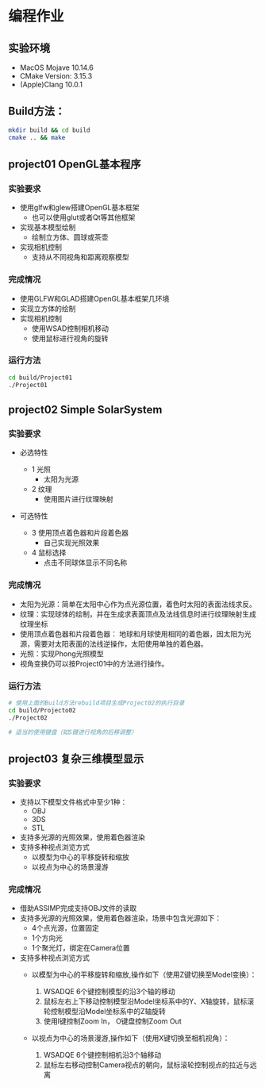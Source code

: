 # 编程作业

## 实验环境

- MacOS Mojave 10.14.6
- CMake Version: 3.15.3
- (Apple)Clang 10.0.1


## Build方法：
```bash
mkdir build && cd build
cmake .. && make 
```

## project01 OpenGL基本程序

### 实验要求

- 使用glfw和glew搭建OpenGL基本框架
    - 也可以使用glut或者Qt等其他框架
- 实现基本模型绘制
    - 绘制立方体、圆球或茶壶
- 实现相机控制
    - 支持从不同视角和距离观察模型
    
### 完成情况
- 使用GLFW和GLAD搭建OpenGL基本框架几环境
- 实现立方体的绘制
- 实现相机控制
    - 使用WSAD控制相机移动
    - 使用鼠标进行视角的旋转

### 运行方法
```bash
cd build/Project01
./Project01
```



## project02 Simple SolarSystem

### 实验要求
- 必选特性
   - 1 光照
        - 太阳为光源
   - 2 纹理
        - 使用图片进行纹理映射

- 可选特性
   - 3 使用顶点着色器和片段着色器
     - 自己实现光照效果
   - 4 鼠标选择
     - 点击不同球体显示不同名称
     

### 完成情况
- 太阳为光源：简单在太阳中心作为点光源位置，着色时太阳的表面法线求反。
- 纹理：实现球体的绘制，并在生成求表面顶点及法线信息时进行纹理映射生成纹理坐标
- 使用顶点着色器和片段着色器： 地球和月球使用相同的着色器，因太阳为光源，需要对太阳表面的法线逆操作，太阳使用单独的着色器。
- 光照：实现Phong光照模型
- 视角变换仍可以按Project01中的方法进行操作。

### 运行方法
```bash
# 使用上面的Build方法rebuild项目生成Project02的执行目录
cd build/Projecto02
./Project02

# 适当的使用键盘（如S键进行视角的后移调整）
```





    
## project03 复杂三维模型显示

### 实验要求
- 支持以下模型文件格式中至少1种：
    - OBJ
    - 3DS
    - STL
- 支持多光源的光照效果，使用着色器渲染
- 支持多种视点浏览方式
    - 以模型为中心的平移旋转和缩放
    - 以视点为中心的场景漫游
 
 
 ### 完成情况
 - 借助ASSIMP完成支持OBJ文件的读取
 - 支持多光源的光照效果，使用着色器渲染，场景中包含光源如下：
    - 4个点光源，位置固定
    - 1个方向光
    - 1个聚光灯，绑定在Camera位置
 - 支持多种视点浏览方式
    - 以模型为中心的平移旋转和缩放,操作如下（使用Z键切换至Model变换）：
        1. WSADQE 6个键控制模型的沿3个轴的移动
        2. 鼠标左右上下移动控制模型沿Model坐标系中的Y、X轴旋转，鼠标滚轮控制模型沿Model坐标系中的Z轴旋转
        3. 使用I键控制Zoom In， O键盘控制Zoom Out
    
    - 以视点为中心的场景漫游,操作如下（使用X键切换至相机视角）：
        1.  WSADQE 6个键控制相机沿3个轴移动
        2. 鼠标左右移动控制Camera视点的朝向，鼠标滚轮控制视点的拉近与远离
 
 